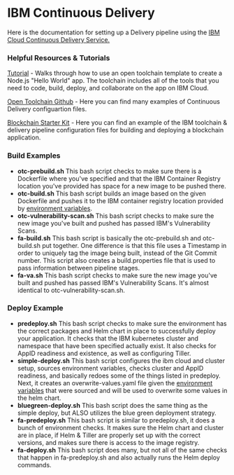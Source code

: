 # IBM Continuous Delivery

Here is the documentation for setting up a Delivery pipeline using the [IBM Cloud Continuous Delivery Service.](https://cloud.ibm.com/docs/services/ContinuousDelivery?topic=ContinuousDelivery-deliverypipeline_about)

### Helpful Resources & Tutorials

[Tutorial](https://www.ibm.com/cloud/garage/tutorials/tutorial_gm_advocate_otc) - Walks through how to use an open toolchain template to create a Node.js "Hello World" app. The toolchain includes all of the tools that you need to code, build, deploy, and collaborate on the app on IBM Cloud.

[Open Toolchain Github](https://github.com/open-toolchain) - Here you can find many examples of Continuous Delivery configuartion files. 

[Blockchain Starter Kit](https://github.com/sstone1/blockchain-starter-kit/tree/master/.bluemix) - Here you can find an example of the IBM toolchain & delivery pipeline configuration files for building and deploying a blockchain application. 

### Build Examples
- **otc-prebuild.sh**  This bash script checks to make sure there is a Dockerfile where you've specified and that the IBM Container Registry location you've provided has space for a new image to be pushed there.
- **otc-build.sh**  This bash script builds an image based on the given Dockerfile and pushes it to the IBM container registry location provided by [environment variables](https://cloud.ibm.com/docs/services/ContinuousDelivery?topic=ContinuousDelivery-deliverypipeline_environment).
- **otc-vulnerability-scan.sh**  This bash script checks to make sure the new image you've built and pushed has passed IBM's Vulnerability Scans.
- **fa-build.sh** This bash script is basically the otc-prebuild.sh and otc-build.sh put together. One difference is that this file uses a Timestamp in order to uniquely tag the image being built, instead of the Git Commit number. This script also creates a build.properties file that is used to pass information between pipeline stages. 
- **fa-va.sh** This bash script checks to make sure the new image you've built and pushed has passed IBM's Vulnerability Scans. It's almost identical to otc-vulnerability-scan.sh.

### Deploy Example
- **predeploy.sh**  This bash script checks to make sure the environment has the correct packages and Helm chart in place to successfully deploy your application. It checks that the IBM kubernetes cluster and namespace that have been specified actually exist.  It also checks for AppID readiness and existence, as well as configuring Tiller.
- **simple-deploy.sh**  This bash script configures the ibm cloud and cluster setup, sources environment variables, checks cluster and AppID readiness, and basically redoes some of the things listed in predeploy.  Next, it creates an overwrite-values.yaml file given the [environment variables](https://cloud.ibm.com/docs/services/ContinuousDelivery?topic=ContinuousDelivery-deliverypipeline_environment) that were sourced and will be used to overwrite some values in the helm chart.  
- **bluegreen-deploy.sh**  This bash script does the same thing as the simple deploy, but ALSO utilizes the blue green deployment strategy. 
- **fa-predeploy.sh** This bash script is similar to predeploy.sh, it does a bunch of environment checks. It makes sure the Helm chart and cluster are in place, if Helm & Tiller are properly set up with the correct versions, and makes sure there is access to the image registry. 
- **fa-deploy.sh** This bash script does many, but not all of the same checks that happen in fa-predeploy.sh and also actually runs the Helm deploy commands.  
